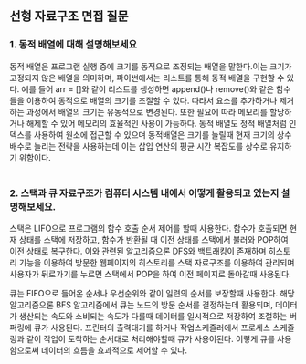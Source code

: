 ## 선형 자료구조 면접 질문

### 1. 동적 배열에 대해 설명해보세요
동적 배열은 프로그램 실행 중에 크기를 동적으로 조정되는 배열을 말한다.이는 크기가 고정되지 않은 배열을 의미하며, 파이썬에서는 리스트를 통해 동적 배열을 구현할 수 있다. 예를 들어 arr = []와 같이 리스트를 생성하면 append()나 remove()와 같은 함수들을 이용하여 동적으로 배열의 크기를 조절할 수 있다. 따라서 요소를 추가하거나 제거하는 과정에서 배열의 크기는 유동적으로 변경된다. 또한 필요에 따라 메모리를 할당하거나 해제할 수 있어 메모리의 효율적인 사용이 가능하다. 동적 배열도 정적 배열처럼 인덱스를 사용하여 원소에 접근할 수 있으며 동적배열은 크기를 늘릴때 현재 크기의 상수 배수로 늘리는 전략을 사용하는데 이는 삽입 연산의 평균 시간 복잡도를 상수로 유지하기 위함이다.<br/><br/>



### 2. 스택과 큐 자료구조가 컴퓨터 시스템 내에서 어떻게 활용되고 있는지 설명해보세요.
스택은 LIFO으로 프로그램의 함수 호출 순서 제어를 할때 사용한다. 함수가 호출되면 현재 상태를 스택에 저장하고, 함수가 반환될 때 이전 상태를 스택에서 불러와 POP하여 이전 상태로 복구한다. 이와 관련된 알고리즘으론 DFS와 백트래킹이 존재하며 히스토리 기능을 이용하여 방문한 웹페이지의 히스토리를 스택 자료구조를 이용하여 관리되며 사용자가 뒤로가기를 누르면 스택에서 POP을 하여 이전 페이지로 돌아갈때 사용된다.

큐는 FIFO으로 들어온 순서나 우선순위와 같이 일련의 순서를 보장할때 사용한다. 해당 알고리즘으론 BFS 알고리즘에서 큐는 노드의 방문 순서를 결정하는데 활용되며, 데이터가 생산되는 속도와 소비되는 속도가 다를때 데이터를 일시적으로 저장하여 조절하는 버퍼링에 큐가 사용된다. 프린터의 출력대기를 하거나 작업스케줄러에서 프로세스 스케줄링과 같이 작업이 도착하는 순서대로 처리해야할때 큐가 사용이된다. 이렇게 큐를 사용함으로써 데이터의 흐름을 효과적으로 제어할 수 있다.